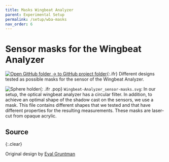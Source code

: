 ```yaml
---
title: Masks Wingbeat Analyzer
parent: Experimental Setup
permalink: /setup/wba-masks
nav_order: 6
---
```


# Sensor masks for the Wingbeat Analyzer

[![Open GitHub folder]({{site.baseurl}}/assets/img/GitHub-Mark-32px.png) → to GitHub project folder](https://github.com/reiserlab/Component-Design/tree/main/Experimental-Setup/Wingbeat-Analyzer_sensor-masks){:.ifr}
Different designs tested as possible masks for the sensor of the Wingbeat Analyzer.

![Sphere holder]({{site.baseurl}}/assets/img/Experimental-Setup/Wingbeat-Analyzer_sensor-masks/Wingbeat-Analyzer_sensor-masks.png){: .ifr .pop}
`Wingbeat-Analyzer_sensor-masks.svg`: In our setup, the optical wingbeat analyzer has a circular filter. In addition, to achieve an optimal shape of the shadow cast on the sensors, we use a mask. This file contains different shapes that we tested and that have different properties for the resulting measurements. These masks are laser-cut from opaque acrylic.

## Source
{:.clear}

Original design by [Eyal Gruntman](https://www.janelia.org/people/eyal-gruntman)
